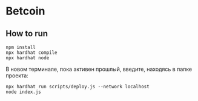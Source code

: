 
# Betcoin

## How to run

    npm install
    npx hardhat compile
    npx hardhat node

В новом терминале, пока активен прошлый, введите, находясь в папке проекта:

    npx hardhat run scripts/deploy.js --network localhost
    node index.js
